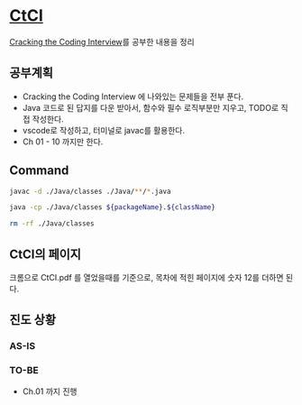 # [CtCI](https://github.com/careercup/CtCI-6th-Edition)

[Cracking the Coding Interview](http://www.yes24.com/Product/Goods/44305533)를 공부한 내용을 정리

## 공부계획

- Cracking the Coding Interview 에 나와있는 문제들을 전부 푼다.
- Java 코드로 된 답지를 다운 받아서, 함수와 필수 로직부분만 지우고, TODO로 직접 작성한다.
- vscode로 작성하고, 터미널로 javac를 활용한다.
- Ch 01 - 10 까지만 한다.

## Command

```sh
javac -d ./Java/classes ./Java/**/*.java

java -cp ./Java/classes ${packageName}.${className}

rm -rf ./Java/classes
```

## CtCI의 페이지

크롬으로 CtCI.pdf 를 열었을때를 기준으로,
목차에 적힌 페이지에 숫자 12를 더하면 된다.

## 진도 상황

### AS-IS

### TO-BE

- Ch.01 까지 진행
